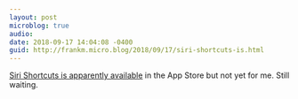 ```yaml
---
layout: post
microblog: true
audio: 
date: 2018-09-17 14:04:08 -0400
guid: http://frankm.micro.blog/2018/09/17/siri-shortcuts-is.html
---
```

[Siri Shortcuts is apparently available](https://www.theverge.com/2018/9/17/17847104/apple-siri-shortcuts-ios-12-app-download-features) in the App Store but not yet for me. Still waiting. 
